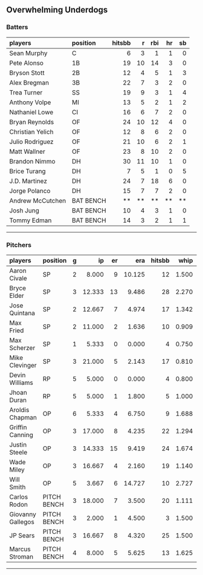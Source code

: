 ## Overwhelming Underdogs

### Batters

 
|players          |position  | hitsbb|  r| rbi| hr| sb| 
|:----------------|:---------|------:|--:|---:|--:|--:| 
|Sean Murphy      |C         |      6|  3|   1|  1|  0| 
|Pete Alonso      |1B        |     19| 10|  14|  3|  0| 
|Bryson Stott     |2B        |     12|  4|   5|  1|  3| 
|Alex Bregman     |3B        |     22|  7|   3|  2|  0| 
|Trea Turner      |SS        |     19|  9|   3|  1|  4| 
|Anthony Volpe    |MI        |     13|  5|   2|  1|  2| 
|Nathaniel Lowe   |CI        |     16|  6|   7|  2|  0| 
|Bryan Reynolds   |OF        |     24| 10|  12|  4|  0| 
|Christian Yelich |OF        |     12|  8|   6|  2|  0| 
|Julio Rodriguez  |OF        |     21| 10|   6|  2|  1| 
|Matt Wallner     |OF        |     23|  8|  10|  2|  0| 
|Brandon Nimmo    |DH        |     30| 11|  10|  1|  0| 
|Brice Turang     |DH        |      7|  5|   1|  0|  5| 
|J.D. Martinez    |DH        |     24|  7|  18|  6|  0| 
|Jorge Polanco    |DH        |     15|  7|   7|  2|  0| 
|Andrew McCutchen |BAT BENCH |     **| **|  **| **| **| 
|Josh Jung        |BAT BENCH |     10|  4|   3|  1|  0| 
|Tommy Edman      |BAT BENCH |     14|  3|   2|  1|  1| 

* * *

### Pitchers

 
|players           |position    |  g|     ip| er|    era| hitsbb|  whip| so|  w| sv| 
|:-----------------|:-----------|--:|------:|--:|------:|------:|-----:|--:|--:|--:| 
|Aaron Civale      |SP          |  2|  8.000|  9| 10.125|     12| 1.500| 15|  0|  0| 
|Bryce Elder       |SP          |  3| 12.333| 13|  9.486|     28| 2.270|  8|  0|  0| 
|Jose Quintana     |SP          |  2| 12.667|  7|  4.974|     17| 1.342| 12|  1|  0| 
|Max Fried         |SP          |  2| 11.000|  2|  1.636|     10| 0.909| 13|  1|  0| 
|Max Scherzer      |SP          |  1|  5.333|  0|  0.000|      4| 0.750|  2|  1|  0| 
|Mike Clevinger    |SP          |  3| 21.000|  5|  2.143|     17| 0.810| 14|  2|  0| 
|Devin Williams    |RP          |  5|  5.000|  0|  0.000|      4| 0.800|  7|  0|  4| 
|Jhoan Duran       |RP          |  5|  5.000|  1|  1.800|      5| 1.000|  7|  1|  2| 
|Aroldis Chapman   |OP          |  6|  5.333|  4|  6.750|      9| 1.688|  8|  1|  1| 
|Griffin Canning   |OP          |  3| 17.000|  8|  4.235|     22| 1.294| 19|  0|  0| 
|Justin Steele     |OP          |  3| 14.333| 15|  9.419|     24| 1.674| 17|  0|  0| 
|Wade Miley        |OP          |  3| 16.667|  4|  2.160|     19| 1.140| 12|  2|  0| 
|Will Smith        |OP          |  5|  3.667|  6| 14.727|     10| 2.727|  3|  0|  0| 
|Carlos Rodon      |PITCH BENCH |  3| 18.000|  7|  3.500|     20| 1.111| 23|  1|  0| 
|Giovanny Gallegos |PITCH BENCH |  3|  2.000|  1|  4.500|      3| 1.500|  3|  0|  0| 
|JP Sears          |PITCH BENCH |  3| 16.667|  8|  4.320|     25| 1.500| 16|  1|  0| 
|Marcus Stroman    |PITCH BENCH |  4|  8.000|  5|  5.625|     13| 1.625|  8|  0|  0| 


* * *


